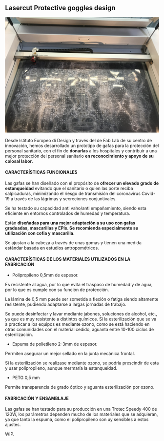 <h2>Lasercut Protective goggles design</h2>

![Protective goggles](/Corte_Laser/Gafas/images/IMG_2001.jpg)


Desde Istituto Europeo di Design y través del de Fab Lab de su centro de innovación, hemos desarrollado un prototipo de gafas para la protección del personal sanitario, con el fin de **donarlas** a los hospitales  y contribuir a una mejor protección del personal sanitario **en reconocimiento y apoyo de su colosal labor.**

<h4>CARACTERÍSTICAS FUNCIONALES</h4>

Las gafas se han diseñado con el propósito de **ofrecer un elevado grado de estanqueidad** evitando que el sanitario o quien las porte reciba salpicaduras, minimizando el riesgo de transmisión del coronavirus Covid-19 a través de las lágrimas y secreciones conjuntivales.

Se ha testado su capacidad anti vaho/anti empañamiento, siendo esta eficiente en entornos controlados de humedad y temperatura.

Están **diseñadas para una mejor adaptación a su uso con gafas graduadas, mascarillas y EPIs. Se recomienda especialmente su utilización con cofia y mascarilla.**

Se ajustan a la cabeza a través de unas gomas y tienen una medida estándar basada en estudios antropométricos.

<h4>CARACTERÍSTICAS DE LOS MATERIALES UTILIZADOS EN LA FABRICACIÓN</h4>

- Polipropileno 0,5mm de espesor.

Es resistente al agua, por lo que evita el traspaso de humedad y de agua, por lo que es cumple con su función de protección.

La lámina de 0,5 mm puede ser sometida a flexión o fatiga siendo altamente resistente, pudiendo adaptarse a largas jornadas de trabajo.

Se puede desinfectar y lavar mediante jabones, soluciones de alcohol, etc., ya que es muy resistente a distintos químicos. Si la esterilización que se va a practicar a los equipos es mediante ozono, como se está haciendo en otras comunidades con el material cedido, aguanta entre 10-100 ciclos de esterilización.

- Espuma de polietileno 2-3mm de espesor.

Permiten asegurar un mejor sellado en la junta mecánica frontal.

Si la esterilización se realizase mediante ozono, se podría prescindir de esta y usar polipropileno, aunque mermaría la estanqueidad.

- PETG 0,5 mm

Permite transparencia de grado óptico y aguanta esterilización por ozono.

<h4>FABRICACIÓN Y ENSAMBLAJE</h4>

Las gafas se han testado para su producción en una Trotec Speedy 400 de 120W, los parámetros dependen mucho de los materiales que se adquieran, ya que tanto la espuma, como el polipropileno son uy sensibles a estos ajustes.

WIP.
